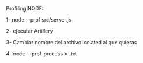 Profiling NODE:

1- node --prof src/server.js

2- ejecutar Artillery

3- Cambiar nombre del archivo isolated al que quieras

4- node --prof-process > .txt
